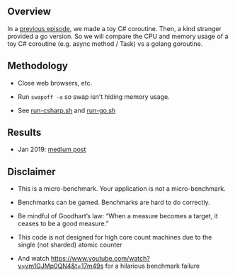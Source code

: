 ## Overview

In a [previous episode](../dotnet_task_memory_usage/), we made a toy C# coroutine.
Then, a kind stranger provided a go version.
So we will compare the CPU and memory usage of a toy C# coroutine (e.g. async method / Task) vs a golang goroutine.


## Methodology

* Close web browsers, etc.

* Run `swapoff -a` so swap isn't hiding memory usage.

* See [run-csharp.sh](run-csharp.sh) and [run-go.sh](run-go.sh)


## Results 

* Jan 2019: [medium post](https://medium.com/@karl.pickett/benchmarking-a-toy-c-task-vs-a-go-goroutine-is-there-any-difference-248f73f7f7b7)


## Disclaimer

* This is a micro-benchmark.  Your application is not a micro-benchmark.

* Benchmarks can be gamed. Benchmarks are hard to do correctly.

* Be mindful of Goodhart’s law: “When a measure becomes a target, it ceases to be a good measure.”

* This code is not designed for high core count machines due to the single (not sharded) atomic counter

* And watch https://www.youtube.com/watch?v=vm1GJMp0QN4&t=17m49s for a hilarious benchmark failure
